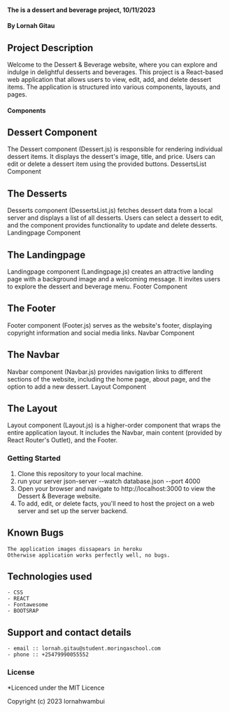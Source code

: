 #### The is a dessert and beverage project, 10/11/2023
#### **By Lornah Gitau**
## Project Description
Welcome to the Dessert & Beverage website, where you can explore and indulge in delightful desserts and beverages. This project is a React-based web application that allows users to view, edit, add, and delete dessert items. The application is structured into various components, layouts, and pages.
#### Components
##  Dessert Component

The Dessert component (Dessert.js) is responsible for rendering individual dessert items. It displays the dessert's image, title, and price. Users can edit or delete a dessert item using the provided buttons.
DessertsList Component

## The Desserts 
Desserts component (DessertsList.js) fetches dessert data from a local server and displays a list of all desserts. Users can select a dessert to edit, and the component provides functionality to update and delete desserts.
Landingpage Component

## The Landingpage 
Landingpage component (Landingpage.js) creates an attractive landing page with a background image and a welcoming message. It invites users to explore the dessert and beverage menu.
Footer Component

## The Footer 
Footer component (Footer.js) serves as the website's footer, displaying copyright information and social media links.
Navbar Component

## The Navbar 
Navbar component (Navbar.js) provides navigation links to different sections of the website, including the home page, about page, and the option to add a new dessert.
Layout Component

## The Layout 
Layout component (Layout.js) is a higher-order component that wraps the entire application layout. It includes the Navbar, main content (provided by React Router's Outlet), and the Footer.

### Getting Started

   1. Clone this repository to your local machine.
   2. run your server json-server --watch database.json --port 4000
   3. Open your browser and navigate to http://localhost:3000 to view the Dessert & Beverage website.
   4. To add, edit, or delete facts, you'll need to host the project on a web server and set up the server backend. 

 ## Known Bugs
    The application images dissapears in heroku
    Otherwise application works perfectly well, no bugs.

## Technologies used
    - CSS
    - REACT
    - Fontawesome
    - BOOTSRAP
    

## Support and contact details
    - email :: lornah.gitau@student.moringaschool.com
    - phone :: +25479990055552

### License
*Licenced under the MIT Licence

Copyright (c) 2023 lornahwambui
